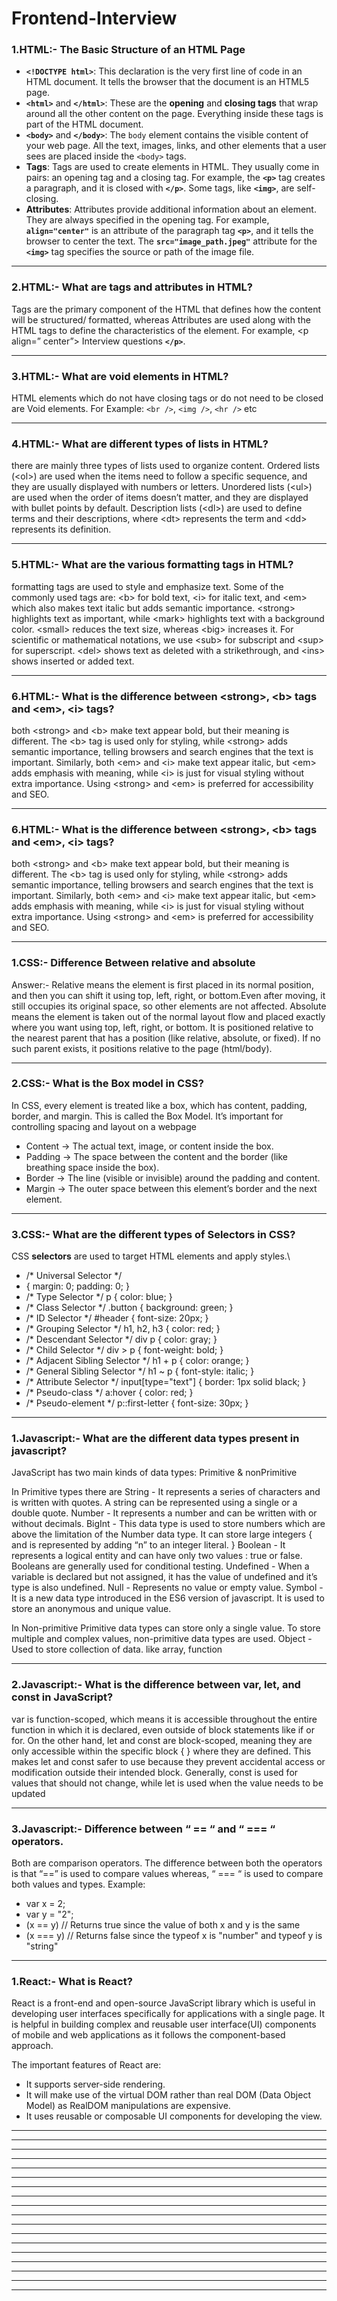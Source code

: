 # Frontend-Interview

###   1.HTML:- The Basic Structure of an HTML Page
* **`<!DOCTYPE html>`**: This declaration is the very first line of code in an HTML document. It tells the browser that the document is an HTML5 page.
* **`<html>`** and **`</html>`**: These are the **opening** and **closing tags** that wrap around all the other content on the page. Everything inside these tags is part of the HTML document.
* **`<body>`** and **`</body>`**: The `body` element contains the visible content of your web page. All the text, images, links, and other elements that a user sees are placed inside the `<body>` tags.
* **Tags**: Tags are used to create elements in HTML. They usually come in pairs: an opening tag and a closing tag. For example, the **`<p>`** tag creates a paragraph, and it is closed with **`</p>`**. Some tags, like **`<img>`**, are self-closing.
* **Attributes**: Attributes provide additional information about an element. They are always specified in the opening tag. For example, **`align="center"`** is an attribute of the paragraph tag **`<p>`**, and it tells the browser to center the text. The **`src="image_path.jpeg"`** attribute for the **`<img>`** tag specifies the source or path of the image file.
***

###   2.HTML:- What are tags and attributes in HTML?
Tags are the primary component of the HTML that defines how the content will be structured/ formatted, whereas Attributes are used along with the HTML tags to define the characteristics of the element. For example, <p align=” center”> Interview questions **`</p>`**.
***

###  3.HTML:- What are void elements in HTML?
HTML elements which do not have closing tags or do not need to be closed are Void elements. For Example: `<br />`, `<img />`, `<hr />` etc
***

### 4.HTML:- What are different types of lists in HTML?
there are mainly three types of lists used to organize content. Ordered lists (&lt;ol&gt;) are used when the items need to follow a specific sequence, and they are usually displayed with numbers or letters. Unordered lists (&lt;ul&gt;) are used when the order of items doesn’t matter, and they are displayed with bullet points by default. Description lists (&lt;dl&gt;) are used to define terms and their descriptions, where &lt;dt&gt; represents the term and &lt;dd&gt; represents its definition.
***
### 5.HTML:- What are the various formatting tags in HTML?
formatting tags are used to style and emphasize text. Some of the commonly used tags are:
&lt;b&gt; for bold text, &lt;i&gt; for italic text, and &lt;em&gt; which also makes text italic but adds semantic importance.
&lt;strong&gt; highlights text as important, while &lt;mark&gt; highlights text with a background color.
&lt;small&gt; reduces the text size, whereas &lt;big&gt; increases it.
For scientific or mathematical notations, we use &lt;sub&gt; for subscript and &lt;sup&gt; for superscript.
&lt;del&gt; shows text as deleted with a strikethrough, and &lt;ins&gt; shows inserted or added text.
***

### 6.HTML:- What is the difference between &lt;strong&gt;, &lt;b&gt; tags and &lt;em&gt;, &lt;i&gt; tags?
both &lt;strong&gt; and &lt;b&gt; make text appear bold, but their meaning is different. The &lt;b&gt; tag is used only for styling, while &lt;strong&gt; adds semantic importance, telling browsers and search engines that the text is important. Similarly, both &lt;em&gt; and &lt;i&gt; make text appear italic, but &lt;em&gt; adds emphasis with meaning, while &lt;i&gt; is just for visual styling without extra importance. Using &lt;strong&gt; and &lt;em&gt; is preferred for accessibility and SEO.
***

### 6.HTML:- What is the difference between &lt;strong&gt;, &lt;b&gt; tags and &lt;em&gt;, &lt;i&gt; tags?
both &lt;strong&gt; and &lt;b&gt; make text appear bold, but their meaning is different. The &lt;b&gt; tag is used only for styling, while &lt;strong&gt; adds semantic importance, telling browsers and search engines that the text is important. Similarly, both &lt;em&gt; and &lt;i&gt; make text appear italic, but &lt;em&gt; adds emphasis with meaning, while &lt;i&gt; is just for visual styling without extra importance. Using &lt;strong&gt; and &lt;em&gt; is preferred for accessibility and SEO.
***


###   1.CSS:- Difference Between relative and absolute
Answer:- Relative means the element is first placed in its normal position, and then you can shift it using top, left, right, or bottom.Even after moving, it still occupies its original space, so other elements are not affected.
Absolute means the element is taken out of the normal layout flow and placed exactly where you want using top, left, right, or bottom. It is positioned relative to the nearest parent that has a position (like relative, absolute, or fixed). If no such parent exists, it positions relative to the page (html/body).
***

###   2.CSS:- What is the Box model in CSS?
In CSS, every element is treated like a box, which has content, padding, border, and margin. This is called the Box Model. It’s important for controlling spacing and layout on a webpage
* Content → The actual text, image, or content inside the box.
* Padding → The space between the content and the border (like breathing space inside the box).
* Border → The line (visible or invisible) around the padding and content.
* Margin → The outer space between this element’s border and the next element.
* ***


###   3.CSS:- What are the different types of Selectors in CSS?
CSS **selectors** are used to target HTML elements and apply styles.\

* /* Universal Selector */
* {
  margin: 0;
  padding: 0;
}
* /* Type Selector */
p {
  color: blue;
}
* /* Class Selector */
.button {
  background: green;
}
* /* ID Selector */
#header {
  font-size: 20px;
}
* /* Grouping Selector */
h1, h2, h3 {
  color: red;
}
* /* Descendant Selector */
div p {
  color: gray;
}
* /* Child Selector */
div > p {
  font-weight: bold;
}
* /* Adjacent Sibling Selector */
h1 + p {
  color: orange;
}
* /* General Sibling Selector */
h1 ~ p {
  font-style: italic;
}
* /* Attribute Selector */
input[type="text"] {
  border: 1px solid black;
}
* /* Pseudo-class */
a:hover {
  color: red;
}
*  /* Pseudo-element */
p::first-letter {
  font-size: 30px;
}
***

###   1.Javascript:- What are the different data types present in javascript?
JavaScript has two main kinds of data types: Primitive & nonPrimitive

In Primitive types there are
String - It represents a series of characters and is written with quotes. A string can be represented using a single or a double quote.
Number - It represents a number and can be written with or without decimals.
BigInt - This data type is used to store numbers which are above the limitation of the Number data type. It can store large integers { and is represented by adding “n” to an integer literal. }
Boolean - It represents a logical entity and can have only two values : true or false. Booleans are generally used for conditional testing.
Undefined - When a variable is declared but not assigned, it has the value of undefined and it’s type is also undefined.
Null - Represents no value or empty value.
Symbol - It is a new data type introduced in the ES6 version of javascript. It is used to store an anonymous and unique value.

In Non-primitive 
Primitive data types can store only a single value. To store multiple and complex values, non-primitive data types are used.
Object - Used to store collection of data.  like array, function
***

###  2.Javascript:- What is the difference between var, let, and const in JavaScript?
var is function-scoped, which means it is accessible throughout the entire function in which it is declared, even outside of block statements like if or for. On the other hand, let and const are block-scoped, meaning they are only accessible within the specific block { } where they are defined. This makes let and const safer to use because they prevent accidental access or modification outside their intended block. Generally, const is used for values that should not change, while let is used when the value needs to be updated
***

###  3.Javascript:- Difference between “ == “ and “ === “ operators.
Both are comparison operators. The difference between both the operators is that “==” is used to compare values whereas, “ === “ is used to compare both values and types.
Example:
* var x = 2;
* var y = "2";
* (x == y)  // Returns true since the value of both x and y is the same
* (x === y) // Returns false since the typeof x is "number" and typeof y is "string"
***


###  1.React:- What is React?
React is a front-end and open-source JavaScript library which is useful in developing user interfaces specifically for applications with a single page. It is helpful in building complex and reusable user interface(UI) components of mobile and web applications as it follows the component-based approach.

The important features of React are:

* It supports server-side rendering.
* It will make use of the virtual DOM rather than real DOM (Data Object Model) as RealDOM manipulations are expensive.
* It uses reusable or composable UI components for developing the view.




***



***

***



***

***



***

***



***

***



***

***



***

***



***

***



***

***

***
